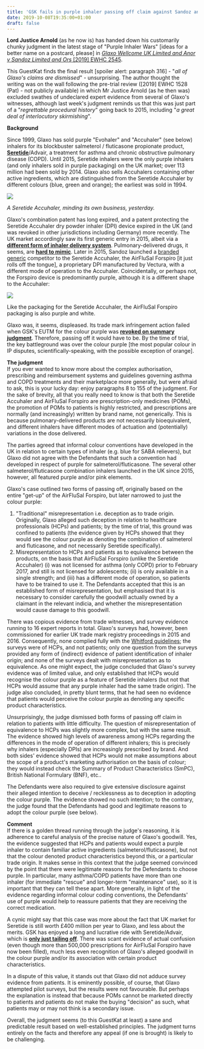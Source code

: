 ```yaml
---
title: 'GSK fails in purple inhaler passing off claim against Sandoz and Vectura (...and breathe)'
date: 2019-10-08T19:35:00+01:00
draft: false
---
```


**Lord Justice Arnold** (as he now is) has handed down his customarily chunky judgment in the latest stage of "Purple Inhaler Wars" \[ideas for a better name on a postcard, please\] in [_Glaxo Wellcome UK Limited and Anor v Sandoz Limited and Ors_ \[2019\] EWHC 2545](https://www.bailii.org/ew/cases/EWHC/Ch/2019/2545.html).  
  
This GuestKat finds the final result \[spoiler alert: paragraph 316\] - "_all of Glaxo's claims are dismissed_" - unsurprising. The author thought the writing was on the wall following the pre-trial review (\[2019\] EWHC 1528 (Pat) - not publicly available) in which Mr Justice Arnold (as he then was) excluded swathes of undeclared expert evidence from several of Glaxo's witnesses, although last week's judgment reminds us that this was just part of a "_regrettable procedural history_" going back to 2015, including "_a great deal of interlocutory skirmishing_".    
  
**Background**  
  
Since 1999, Glaxo has sold purple "Evohaler" and "Accuhaler" (see below) inhalers for its blockbuster salmeterol / fluticasone propionate product, **[Seretide](https://public.gsk.co.uk/products/seretide.html)**/Advair, a treatment for asthma and chronic obstructive pulmonary disease (COPD). Until 2015, Seretide inhalers were the only purple inhalers (and only inhalers sold in purple packaging) on the UK market; over 113 million had been sold by 2014. Glaxo also sells Accuhalers containing other active ingredients, which are distinguished from the Seretide Accuhaler by different colours (blue, green and orange); the earliest was sold in 1994.  
  

[![](https://1.bp.blogspot.com/-jjiJ8yAZZZ0/XZx0OyVCfVI/AAAAAAAAAec/9RYmLhfk5D8krEvv-aqHA6nWWrck8bsogCLcBGAsYHQ/s200/Accuhaler.png)](https://1.bp.blogspot.com/-jjiJ8yAZZZ0/XZx0OyVCfVI/AAAAAAAAAec/9RYmLhfk5D8krEvv-aqHA6nWWrck8bsogCLcBGAsYHQ/s1600/Accuhaler.png)

_A Seretide Accuhaler, minding its own business, yesterday._

  
Glaxo's combination patent has long expired, and a patent protecting the Seretide Accuhaler dry powder inhaler (DPI) device expired in the UK (and was revoked in other jurisdictions including Germany) more recently. The UK market accordingly saw its first generic entry in 2015, albeit via a **[different form of inhaler delivery system](https://www.in-pharmatechnologist.com/Article/2015/06/08/GSK-breathes-freely-as-Mylan-launches-Advair-generic-in-UK)**. Pulmonary-delivered drugs, it seems, are **[hard to mimic](https://qz.com/51386/the-gsk-way-make-hard-to-mimic-drugs-and-dont-worry-about-patents/)**. Later in 2015, Sandoz launched a [branded generic](https://psnc.org.uk/funding-and-statistics/funding-distribution/branded-generics/) competitor to the Seretide Accuhaler, the AirFluSal Forspiro \[it just rolls off the tongue\], a proprietary DPI manufactured by Vectura, with a different mode of operation to the Accuhaler. Coincidentally, or perhaps not, the Forspiro device is predominantly purple, although it is a different shape to the Accuhaler:  
  

[![](https://1.bp.blogspot.com/-Rcxf1PRv70A/XZym73cKDbI/AAAAAAAAAeo/UZksxWuaG6QuDgLmLSHziNuzMqAXDvKAwCLcBGAsYHQ/s320/AirFluSal_Forspiro-20151103012812459.jpg)](https://1.bp.blogspot.com/-Rcxf1PRv70A/XZym73cKDbI/AAAAAAAAAeo/UZksxWuaG6QuDgLmLSHziNuzMqAXDvKAwCLcBGAsYHQ/s1600/AirFluSal_Forspiro-20151103012812459.jpg)

  
Like the packaging for the Seretide Accuhaler, the AirFluSal Forspiro packaging is also purple and white.  
  
Glaxo was, it seems, displeased. Its trade mark infringement action failed when GSK's EUTM for the colour purple was **[revoked on summary judgment](http://ipkitten.blogspot.com/2016/07/high-court-summarily-dismisses-seretide.html)**. Therefore, passing off it would have to be. By the time of trial, the key battleground was over the colour purple \[the most popular colour in IP disputes, scientifically-speaking, with the possible exception of orange\].  
  
**The judgment**  
If you ever wanted to know more about the complex authorisation, prescribing and reimbursement systems and guidelines governing asthma and COPD treatments and their marketplace more generally, but were afraid to ask, this is your lucky day: enjoy paragraphs 8 to 155 of the judgment. For the sake of brevity, all that you really need to know is that both the Seretide Accuhaler and AirFluSal Forspiro are prescription-only medicines (POMs), the promotion of POMs to patients is highly restricted, and prescriptions are normally (and increasingly) written by brand name, not generically. This is because pulmonary-delivered products are not necessarily bioequivalent, and different inhalers have different modes of actuation and (potentially) variations in the dose delivered.  
  
The parties agreed that informal colour conventions have developed in the UK in relation to certain types of inhaler (e.g. blue for SABA relievers), but Glaxo did not agree with the Defendants that such a convention had developed in respect of purple for salmeterol/fluticasone. The several other salmeterol/fluticasone combination inhalers launched in the UK since 2015, however, all featured purple and/or pink elements.  
  
Glaxo's case outlined two forms of passing off, originally based on the entire "get-up" of the AirFluSal Forspiro, but later narrowed to just the colour purple:  
  

1.  "Traditional" misrepresentation i.e. deception as to trade origin. Originally, Glaxo alleged such deception in relation to healthcare professionals (HCPs) and patients; by the time of trial, this ground was confined to patients (the evidence given by HCPs showed that they would see the colour purple as denoting the combination of salmeterol and fluticasone, and not necessarily Seretide specifically).  
2.  Misrepresentation to HCPs and patients as to equivalence between the products, on the basis that AirFluSal Forspiro (unlike the Seretide Accuhaler) (i) was not licensed for asthma (only COPD) prior to February 2017, and still is not licensed for adolescents; (ii) is only available in a single strength; and (iii) has a different mode of operation, so patients have to be trained to use it. The Defendants accepted that this is an established form of misrepresentation, but emphasised that it is necessary to consider carefully the goodwill actually owned by a claimant in the relevant indicia, and whether the misrepresentation would cause damage to this goodwill.  

  
There was copious evidence from trade witnesses, and survey evidence running to 16 expert reports in total. Glaxo's surveys had, however, been commissioned for earlier UK trade mark registry proceedings in 2015 and 2016. Consequently, none complied fully with the [Whitford guidelines](http://ipkitten.blogspot.com/2012/12/survey-evidence-in-trade-mark-matters.html); the surveys were of HCPs, and not patients; only one question from the surveys provided any form of (indirect) evidence of patient identification of inhaler origin; and none of the surveys dealt with misrepresentation as to equivalence. As one might expect, the judge concluded that Glaxo's survey evidence was of limited value, and only established that HCPs would recognise the colour purple as a feature of Seretide inhalers (but not that HCPs would assume that any purple inhaler had the same trade origin). The judge also concluded, in pretty blunt terms, that he had seen no evidence that patients would perceive the colour purple as denoting any specific product characteristics.   
  
Unsurprisingly, the judge dismissed both forms of passing off claim in relation to patients with little difficulty. The question of misrepresentation of equivalence to HCPs was slightly more complex, but with the same result. The evidence showed high levels of awareness among HCPs regarding the differences in the mode of operation of different inhalers; this is precisely why inhalers (especially DPIs) are increasingly prescribed by brand. And both sides' evidence showed that HCPs would not make assumptions about the scope of a product's marketing authorisation on the basis of colour; they would instead check the Summary of Product Characteristics (SmPC), British National Formulary (BNF), etc..  
  
The Defendants were also required to give extensive disclosure against their alleged intention to deceive / recklessness as to deception in adopting the colour purple. The evidence showed no such intention; to the contrary, the judge found that the Defendants had good and legitimate reasons to adopt the colour purple (see below).  
  
**Comment**  
If there is a golden thread running through the judge's reasoning, it is adherence to careful analysis of the precise nature of Glaxo's goodwill. Yes, the evidence suggested that HCPs and patients would expect a purple inhaler to contain familiar active ingredients (salmeterol/fluticasone), but not that the colour denoted product characteristics beyond this, or a particular trade origin. It makes sense in this context that the judge seemed convinced by the point that there were legitimate reasons for the Defendants to choose purple. In particular, many asthma/COPD patients have more than one inhaler (for immediate "rescue" and longer-term "maintenance" use), so it is important that they can tell these apart. More generally, in light of the evidence regarding informal colour coding conventions, the Defendants' use of purple would help to reassure patients that they are receiving the correct medication.  
  
A cynic might say that this case was more about the fact that UK market for Seretide is still worth £400 million per year to Glaxo, and less about the merits. GSK has enjoyed a long and lucrative ride with Seretide/Advair, which is **[only just tailing off](https://pharmaphorum.com/news/generic-advair-squeeze-gsk/)**. There was scant evidence of actual confusion (even though more than 500,000 prescriptions for AirFluSal Forspiro have now been filled), much less even recognition of Glaxo's alleged goodwill in the colour purple and/or its association with certain product characteristics.   
  
In a dispute of this value, it stands out that Glaxo did not adduce survey evidence from patients. It is eminently possible, of course, that Glaxo attempted pilot surveys, but the results were not favourable. But perhaps the explanation is instead that because POMs cannot be marketed directly to patients and patients do not make the buying "decision" as such, what patients may or may not think is a secondary issue.  
  
Overall, the judgment seems (to this GuestKat at least) a sane and predictable result based on well-established principles. The judgment turns entirely on the facts and therefore any appeal (if one is brought) is likely to be challenging.